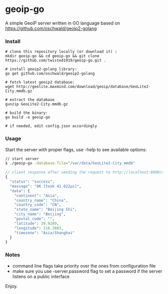 # geoip-go  
A simple GeoIP server written in GO language based on https://github.com/oschwald/geoip2-golang    

### Install  
```
# clone this repository locally (or download it) :  
mkdir geoip-go && cd geoip-go && git clone https://github.com/twisted1919/geoip-go.git .  

# install geoip2-golang library:
go get github.com/oschwald/geoip2-golang

# fetch latest geoip2 database:  
wget http://geolite.maxmind.com/download/geoip/database/GeoLite2-City.mmdb.gz  

# extract the database  
gunzip GeoLite2-City.mmdb.gz  

# build the binary:  
go build -o geoip-go  

# if needed, edit config.json accordingly
```

### Usage
Start the server with proper flags, use -help to see available options:
```bash
// start server
$ ./geoip-go -database.file="/var/data/GeoLite2-City.mmdb"
```
```php
// client response after sending the request to http://localhost:8000/check/123.123.123.123
{
  "status": "success",
  "message": "OK [took 41.622µs]",
  "data": {
    "continent": "Asia",
    "country_name": "China",
    "country_code": "CN",
    "state_name": "Beijing Shi",
    "city_name": "Beijing",
    "postal_code": "",
    "latitude": 39.9289,
    "longitude": 116.3883,
    "timezone": "Asia/Shanghai"
  }
}
```

### Notes  
* command line flags take priority over the ones from configuration file   
* make sure you use -server.password flag to set a password if the server listens on a public interface  


Enjoy.
